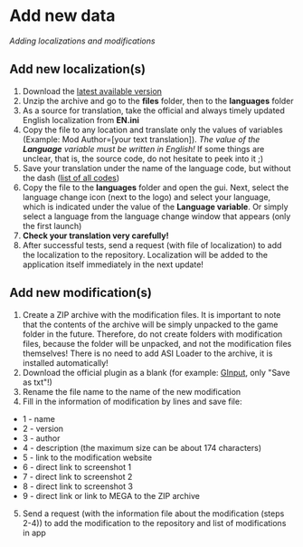 # Add new data

*Adding localizations and modifications*

## Add new localization(s)

1. Download the [latest available version](https://github.com/Zalexanninev15/Jetpack-Downgrader/releases/latest)
2. Unzip the archive and go to the **files** folder, then to the **languages** folder
3. As a source for translation, take the official and always timely updated English localization from **EN.ini**
4. Copy the file to any location and translate only the values of variables (Example: Mod Author=[your text translation]). *The value of the **Language** variable must be written in English!* If some things are unclear, that is, the source code, do not hesitate to peek into it ;)
5. Save your translation under the name of the language code, but without the dash ([list of all codes](http://www.lingoes.net/en/translator/langcode.htm))
6. Copy the file to the **languages** folder and open the gui. Next, select the language change icon (next to the logo) and select your language, which is indicated under the value of the **Language variable**. Or simply select a language from the language change window that appears (only the first launch)
7. **Check your translation very carefully!**
8. After successful tests, send a request (with file of localization) to add the localization to the repository. Localization will be added to the application itself immediately in the next update!

## Add new modification(s)

1. Create a ZIP archive with the modification files. It is important to note that the contents of the archive will be simply unpacked to the game folder in the future. Therefore, do not create folders with modification files, because the folder will be unpacked, and not the modification files themselves! There is no need to add ASI Loader to the archive, it is installed automatically!
2. Download the official plugin as a blank (for example: [GInput](https://raw.githubusercontent.com/Zalexanninev15/Jetpack-Downgrader/unstable/data/mods/info/txts/GInput.txt), only "Save as txt"!)
3. Rename the file name to the name of the new modification
4. Fill in the information of modification by lines and save file:

* 1 - name
* 2 - version
* 3 - author
* 4 - description (the maximum size can be about 174 characters)
* 5 - link to the modification website
* 6 - direct link to screenshot 1
* 7 - direct link to screenshot 2
* 8 - direct link to screenshot 3
* 9 - direct link or link to MEGA to the ZIP archive

5. Send a request (with the information file about the modification (steps 2-4)) to add the modification to the repository and list of modifications in app